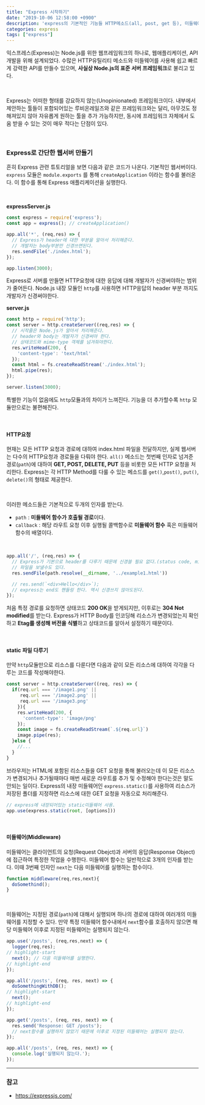 ```yaml
---
title: "Express 시작하기"
date: "2019-10-06 12:58:00 +0900"
description: 'express의 기본적인 기능들 HTTP메소드(all, post, get 등), 미들웨어, express.static()등에 대한 글.'
categories: express
tags: ["express"]
---
```



익스프레스(Express)는 Node.js를 위한 웹프레임워크의 하나로, 웹애플리케이션, API 개발을 위해 설계되었다. 
수많은 HTTP유틸리티 메소드와 미들웨어를 사용해 쉽고 빠르게 강력한 API를 만들수 있으며, **사실상 Node.js의 표준 서버 프레임워크**로 불리고 있다.

<br>

Express는 어떠한 형태를 강요하지 않는(Unopinionated) 프레임워크이다. 
내부에서 제안하는 툴들이 포함되어있는 루비온레일즈와 같은 프레임워크와는 달리, 아무것도 정해져있지 않아 자유롭게 원하는 툴을 추가 가능하지만, 동시에 프레임워크 자체에서 도움 받을 수 있는 것이 매우 적다는 단점이 있다.

<br>

### Express로 간단한 웹서버 만들기

흔히 Express 관련 튜토리얼을 보면 다음과 같은 코드가 나온다. 기본적인 웹서버이다. `express` 모듈은 `module.exports` 를 통해 `createApplication` 이라는 함수를 불러온다. 이 함수를 통해 Express 애플리케이션을 실행한다.

<br>

**expressServer.js**

```js
const express = require('express');
const app = express(); // createApplication()

app.all('*', (req,res) => {
  // Express가 header에 대한 부분을 알아서 처리해준다.
  // 개발자는 body부분만 신경쓰면된다.
  res.sendFile('./index.html');
});

app.listen(3000);
```

Express로 서버를 만들면 HTTP요청에 대한 응답에 대해 개발자가 신경써야하는 범위가 줄어든다. 
Node.js 내장 모듈인 `http`를 사용하면 HTTP응답의 header 부분 까지도 개발자가 신경써야한다.

**server.js**

```js
const http = require('http');
const server = http.createServer((req,res) => {
  // 시작줄은 Node.js가 알아서 처리해준다.
  // header와 body는 개발자가 신경써야 한다.
  // 상태코드와 mime-type 객체를 넘겨줘야한다.
  res.writeHead(200, {
    'content-type': 'text/html'
  });
  const html = fs.createReadStream('./index.html');
  html.pipe(res);
});

server.listen(3000);
```

특별한 기능이 없음에도 `http`모듈과의 차이가 느껴진다. 기능을 더 추가할수록 `http` 모듈만으로는 불편해진다.

<br>

#### HTTP요청

현재는 모든 HTTP 요청과 경로에 대하여 index.html 파일을 전달하지만, 실제 웹서버는 다수의 HTTP요청과 경로들을 다뤄야 한다. `all()` 메소드는 첫번째 인자로 넘겨준 경로(`path`)에 대하여 **GET, POST, DELETE, PUT** 등을 비롯한 모든 HTTP 요청을 처리한다. Express는 각 HTTP Method를 다룰 수 있는 메소드를 `get()`,`post()`, `put()`, `delete()`의 형태로 제공한다.

<br>

이러한 메소드들은 기본적으로 두개의 인자를 받는다.

- `path` : **미들웨어 함수가 호출될 경로**이다.
- `callback` : 해당 라우트 요청 이후 실행될 콜백함수로 **미들웨어 함수** 혹은 미들웨어 함수의 배열이다.

<br>

```js
app.all('/', (req,res) => {
  // Express가 기본으로 header를 다루기 때문에 신경쓸 필요 없다.(status code, mime-type 등)
  // 파일을 보낼수도 있다.
  res.sendFile(path.resolve(__dirname, '../example1.html'))

  // res.send(`<div>Hello</div>`);
  // express는 end도 핸들링 한다. 역시 신경쓰지 않아도된다. 
});
```

처음 특정 경로를 요청하면 상태코드 **200 OK**을 받게되지만, 이후로는 **304 Not modified**를 받는다. Express가 HTTP Body를 인코딩해 리소스가 변경되었는지 확인하고 **Etag를 생성해 버전을 식별**하고 상태코드를 알아서 설정하기 때문이다.

<br>

#### static 파일 다루기

만약 `http`모듈만으로 리소스를 다룬다면 다음과 같이 모든 리소스에 대하여 각각을 다루는 코드를 작성해야한다.

```js
const server = http.createServer((req, res) => {
  if(req.url === '/image1.png' ||
     req.url === '/image2.png' ||
     req.url === '/image3.png'
    }){
    res.writeHead(200, {
      'content-type': 'image/png'
    });
    const image = fs.createReadStream(`.${req.url}`)
    image.pipe(res);
  }else {
    //...
  }
}
```

브라우저는 HTML에 포함된 리소스들을 GET 요청을 통해 불러오는데 이 모든 리소스가 변경되거나 추가될때마다 매번 새로운 라우트를 추가 및 수정해야 한다는것은 말도 안되는 일이다. Express의 내장 미들웨어인 `express.static()`를 사용하여 리소스가 저장된 폴더를 지정하면 리소스에 대한 GET 요청을 자동으로 처리해준다. 

```js
// express에 내장되어있는 static미들웨어 사용.
app.use(express.static(root, [options]))
```


<br>

#### 미들웨어(Middleware)

미들웨어는 클라이언트의 요청(Request Obejct)과 서버의 응답(Response Object)에 접근하여 특정한 작업을 수행한다. 미들웨어 함수는 일반적으로 3개의 인자를 받는다. 이때 3번째 인자인 `next`는 다음 미들웨어를 실행하는 함수이다.

```js
function middleware(req,res,next){
  doSomethind();
}
```

<br>

미들웨어는 지정된 경로(`path`)에 대해서 실행되며 하나의 경로에 대하여 여러개의 미들웨어를 지정할 수 있다. 만약 특정 미들웨어 함수내에서 `next`함수를 호출하지 않으면 해당 미들웨어 이후로 지정된 미들웨어는 실행되지 않는다.

```js
app.use('/posts', (req,res,next) => {
  logger(req,res);
// highlight-start
  next(); // 다음 미들웨어를 실행한다.
// highlight-end
});

app.all('/posts', (req, res, next) => {
  doSomethingWithDB();
// highlight-start
  next();
// highlight-end
});

app.get('/posts', (req, res, next) => {
  res.send('Response: GET /posts');
  // next함수를 실행하지 않았기 때문에 이후로 지정된 미들웨어는 실행되지 않는다.
});

app.all('/posts', (req, res, next) => {
  console.log('실행되지 않는다.');
});
```

<hr>

### 참고
- https://expressjs.com/
